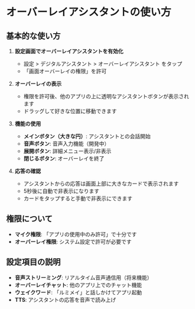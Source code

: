 # オーバーレイアシスタントの使い方

## 基本的な使い方

1. **設定画面でオーバーレイアシスタントを有効化**
   - 設定 > デジタルアシスタント > オーバーレイアシスタント をタップ
   - 「画面オーバーレイの権限」を許可

2. **オーバーレイの表示**
   - 権限を許可後、他のアプリの上に透明なアシスタントボタンが表示されます
   - ドラッグして好きな位置に移動できます

3. **機能の使用**
   - **メインボタン（大きな円）**: アシスタントとの会話開始
   - **音声ボタン**: 音声入力機能（開発中）
   - **展開ボタン**: 詳細メニュー表示/非表示
   - **閉じるボタン**: オーバーレイを終了

4. **応答の確認**
   - アシスタントからの応答は画面上部に大きなカードで表示されます
   - 5秒後に自動で非表示になります
   - カードをタップすると手動で非表示にできます

## 権限について

- **マイク権限**: 「アプリの使用中のみ許可」で十分です
- **オーバーレイ権限**: システム設定で許可が必要です

## 設定項目の説明

- **音声ストリーミング**: リアルタイム音声通信用（将来機能）
- **オーバーレイチャット**: 他のアプリ上でのチャット機能
- **ウェイクワード**: 「ルミメイ」と話しかけてアプリ起動
- **TTS**: アシスタントの応答を音声で読み上げ
